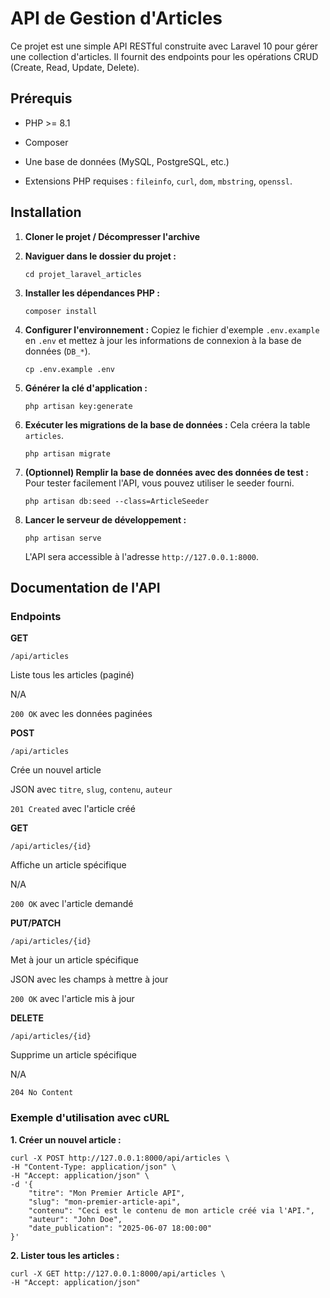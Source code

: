 
# API de Gestion d'Articles

Ce projet est une simple API RESTful construite avec Laravel 10 pour gérer une collection d'articles. Il fournit des endpoints pour les opérations CRUD (Create, Read, Update, Delete).

## Prérequis

-   PHP >= 8.1
    
-   Composer
    
-   Une base de données (MySQL, PostgreSQL, etc.)
    
-   Extensions PHP requises : `fileinfo`, `curl`, `dom`, `mbstring`, `openssl`.
    

## Installation

1.  **Cloner le projet / Décompresser l'archive**
    
2.  **Naviguer dans le dossier du projet :**
    
    ```
    cd projet_laravel_articles
    
    ```
    
3.  **Installer les dépendances PHP :**
    
    ```
    composer install
    
    ```
    
4.  **Configurer l'environnement :** Copiez le fichier d'exemple `.env.example` en `.env` et mettez à jour les informations de connexion à la base de données (`DB_*`).
    
    ```
    cp .env.example .env
    
    ```
    
5.  **Générer la clé d'application :**
    
    ```
    php artisan key:generate
    
    ```
    
6.  **Exécuter les migrations de la base de données :** Cela créera la table `articles`.
    
    ```
    php artisan migrate
    
    ```
    
7.  **(Optionnel) Remplir la base de données avec des données de test :** Pour tester facilement l'API, vous pouvez utiliser le seeder fourni.
    
    ```
    php artisan db:seed --class=ArticleSeeder
    
    ```
    
8.  **Lancer le serveur de développement :**
    
    ```
    php artisan serve
    
    ```
    
    L'API sera accessible à l'adresse `http://127.0.0.1:8000`.
    

## Documentation de l'API

### Endpoints

**GET**

`/api/articles`

Liste tous les articles (paginé)

N/A

`200 OK` avec les données paginées

**POST**

`/api/articles`

Crée un nouvel article

JSON avec `titre`, `slug`, `contenu`, `auteur`

`201 Created` avec l'article créé

**GET**

`/api/articles/{id}`

Affiche un article spécifique

N/A

`200 OK` avec l'article demandé

**PUT/PATCH**

`/api/articles/{id}`

Met à jour un article spécifique

JSON avec les champs à mettre à jour

`200 OK` avec l'article mis à jour

**DELETE**

`/api/articles/{id}`

Supprime un article spécifique

N/A

`204 No Content`

### Exemple d'utilisation avec cURL

**1. Créer un nouvel article :**

```
curl -X POST http://127.0.0.1:8000/api/articles \
-H "Content-Type: application/json" \
-H "Accept: application/json" \
-d '{
    "titre": "Mon Premier Article API",
    "slug": "mon-premier-article-api",
    "contenu": "Ceci est le contenu de mon article créé via l'API.",
    "auteur": "John Doe",
    "date_publication": "2025-06-07 18:00:00"
}'

```

**2. Lister tous les articles :**

```
curl -X GET http://127.0.0.1:8000/api/articles \
-H "Accept: application/json"

```